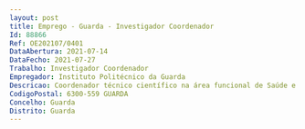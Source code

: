 ```yaml
--- 
layout: post
title: Emprego - Guarda - Investigador Coordenador
Id: 88866
Ref: OE202107/0401
DataAbertura: 2021-07-14
DataFecho: 2021-07-27
Trabalho: Investigador Coordenador
Empregador: Instituto Politécnico da Guarda
Descricao: Coordenador técnico científico na área funcional de Saúde e Bem Estar no domínio das Ciências do Desporto  Exercício Físico e Saúde, em regime de contrato de trabalho em funções públicas a termo resolutivo certo pelo prazo de 36 meses, com vista à Coordenação de equipas de investigação e inovação, preparação de candidaturas e de atividades de transferência de conhecimento e tecnologia no âmbito da Contratação de Recursos Humanos Altamente Qualificados, com objetivo temático de promover a sustentabilidade e a qualidade do emprego e apoiar a mobilidade laboral, com o código (CENTRO 04 3559 FSE 000162), suportado pelos orçamentos do Programa Operacional Regional do Centro, na sua componente Fundo Social Europeu (FSE).
CodigoPostal: 6300-559 GUARDA
Concelho: Guarda
Distrito: Guarda
--- 
```

